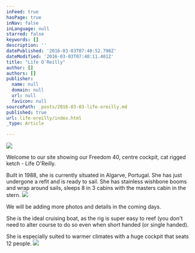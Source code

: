 ```yaml
---
inFeed: true
hasPage: true
inNav: false
inLanguage: null
starred: false
keywords: []
description: ''
datePublished: '2016-03-03T07:40:52.798Z'
dateModified: '2016-03-03T07:40:11.401Z'
title: "Life O'Reilly"
author: []
authors: []
publisher:
  name: null
  domain: null
  url: null
  favicon: null
sourcePath: _posts/2016-03-03-life-oreilly.md
published: true
url: life-oreilly/index.html
_type: Article

---
```

![](https://the-grid-user-content.s3-us-west-2.amazonaws.com/1368694a-fcf0-4c4b-8301-de504ffa8851.jpg)

Welcome to our site showing our Freedom 40, centre cockpit, cat rigged ketch - Life O'Reilly.

Built in 1988, she is currently situated in Algarve, Portugal. She has just undergone a refit and is ready to sail. She has stainless wishbone booms and wrap around sails, sleeps 8 in 3 cabins with the masters cabin in the stern.
![](https://the-grid-user-content.s3-us-west-2.amazonaws.com/c4612b06-18a8-4dcf-96a1-49eaa73e7427.jpg)

We will be adding more photos and details in the coming days. 

She is the ideal cruising boat, as the rig is super easy to reef (you don't need to alter course to do so even when short handed (or single handed).

She is especially suited to warmer climates with a huge cockpit that seats 12 people.
![](https://the-grid-user-content.s3-us-west-2.amazonaws.com/0054cb09-fd09-498e-9f5a-db1f4f6e64e8.jpg)